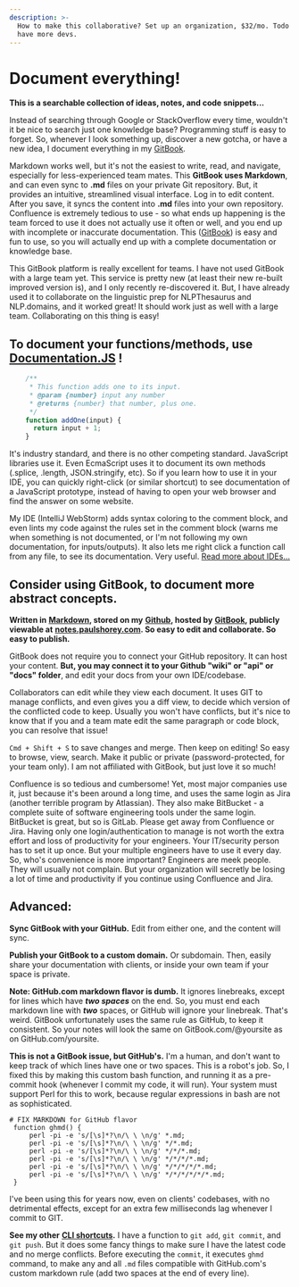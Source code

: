 ```yaml
---
description: >-
  How to make this collaborative? Set up an organization, $32/mo. Todo when I
  have more devs.
---
```


# Document everything!

**This is a searchable collection of ideas, notes, and code snippets...**

Instead of searching through Google or StackOverflow every time, wouldn't it be nice to search just one knowledge base? Programming stuff is easy to forget. So, whenever I look something up, discover a new gotcha, or have a new idea, I document everything in my [GitBook](https://gitbook.com). 

Markdown works well, but it's not the easiest to write, read, and navigate, especially for less-experienced team mates. This **GitBook uses Markdown**, and can even sync to **.md** files on your private Git repository. But, it provides an intuitive, streamlined visual interface. Log in to edit content. After you save, it syncs the content into **.md** files into your own repository. Confluence is extremely tedious to use - so what ends up happening is the team forced to use it does not actually use it often or well, and you end up with incomplete or inaccurate documentation. This \([GitBook](https://gitbook.com)\) is easy and fun to use, so you will actually end up with a complete documentation or knowledge base.

This GitBook platform is really excellent for teams. I have not used GitBook with a large team yet. This service is pretty new \(at least their new re-built improved version is\), and I only recently re-discovered it. But, I have already used it to collaborate on the linguistic prep for NLPThesaurus and NLP.domains, and it worked great! It should work just as well with a large team. Collaborating on this thing is easy!

## To document your functions/methods, use [Documentation.JS](https://github.com/documentationjs/documentation/blob/master/docs/GETTING_STARTED.md) !

```javascript
    /**  
     * This function adds one to its input.  
     * @param {number} input any number  
     * @returns {number} that number, plus one.  
     */  
    function addOne(input) {  
      return input + 1;  
    }
```

It's industry standard, and there is no other competing standard. JavaScript libraries use it. Even EcmaScript uses it to document its own methods \(.splice, .length, JSON.stringify, etc\). So if you learn how to use it in your IDE, you can quickly right-click \(or similar shortcut\) to see documentation of a JavaScript prototype, instead of having to open your web browser and find the answer on some website.

My IDE \(IntelliJ WebStorm\) adds syntax coloring to the comment block, and even lints my code against the rules set in the comment block \(warns me when something is not documented, or I'm not following my own documentation, for inputs/outputs\). It also lets me right click a function call from any file, to see its documentation. Very useful. [Read more about IDEs...](general-programming/ide-1/)

## Consider using GitBook, to document more abstract concepts.

**Written in** [**Markdown**](https://dillinger.io/)**, stored on my** [**Github**](https://github.com/paulshorey/notes)**, hosted by** [**GitBook**](https://www.gitbook.com/)**, publicly viewable at** [**notes.paulshorey.com**](https://notes.paulshorey.com)**. So easy to edit and collaborate. So easy to publish.**

GitBook does not require you to connect your GitHub repository. It can host your content. **But, you may connect it to your Github "wiki" or "api" or "docs" folder**, and edit your docs from your own IDE/codebase.

Collaborators can edit while they view each document. It uses GIT to manage conflicts, and even gives you a diff view, to decide which version of the conflicted code to keep. Usually you won't have conflicts, but it's nice to know that if you and a team mate edit the same paragraph or code block, you can resolve that issue! 

`Cmd + Shift + S` to save changes and merge. Then keep on editing!  So easy to browse, view, search. Make it public or private \(password-protected, for your team only\). I am not affiliated with GitBook, but just love it so much! 

Confluence is so tedious and cumbersome! Yet, most major companies use it, just because it's been around a long time, and uses the same login as Jira \(another terrible program by Atlassian\). They also make BitBucket - a complete suite of software engineering tools under the same login. BitBucket is great, but so is GitLab. Please get away from Confluence or Jira. Having only one login/authentication to manage is not worth the extra effort and loss of productivity for your engineers. Your IT/security person has to set it up once. But your multiple engineers have to use it every day. So, who's convenience is more important? Engineers are meek people. They will usually not complain. But your organization will secretly be losing a lot of time and productivity if you continue using Confluence and Jira.

## Advanced:

**Sync GitBook with your GitHub.** Edit from either one, and the content will sync.

**Publish your GitBook to a custom domain.** Or subdomain. Then, easily share your documentation with clients, or inside your own team if your space is private.

**Note: GitHub.com markdown flavor is dumb.** It ignores linebreaks, except for lines which have _**two spaces**_ on the end. So, you must end each markdown line with _**two**_ spaces, or GitHub will ignore your linebreak. That's weird. GitBook unfortunately uses the same rule as GitHub, to keep it consistent. So your notes will look the same on GitBook.com/@yoursite as on GitHub.com/yoursite. 

**This is not a GitBook issue, but GitHub's.** I'm a human, and don't want to keep track of which lines have one or two spaces. This is a robot's job. So, I fixed this by making this custom bash function, and running it as a pre-commit hook \(whenever I commit my code, it will run\). Your system must support Perl for this to work, because regular expressions in bash are not as sophisticated.

```text
# FIX MARKDOWN for GitHub flavor  
 function ghmd() {  
     perl -pi -e 's/[\s]*?\n/\ \ \n/g' *.md;  
     perl -pi -e 's/[\s]*?\n/\ \ \n/g' */*.md;  
     perl -pi -e 's/[\s]*?\n/\ \ \n/g' */*/*.md;  
     perl -pi -e 's/[\s]*?\n/\ \ \n/g' */*/*/*.md;  
     perl -pi -e 's/[\s]*?\n/\ \ \n/g' */*/*/*/*.md;  
     perl -pi -e 's/[\s]*?\n/\ \ \n/g' */*/*/*/*/*.md;  
 }
```

I've been using this for years now, even on clients' codebases, with no detrimental effects, except for an extra few milliseconds lag whenever I commit to GIT.

**See my other** [**CLI shortcuts**](http://paulshorey.com/files/.aliases.sh)**.** I have a function to `git add`, `git commit`, and `git push`. But it does some fancy things to make sure I have the latest code and no merge conflicts. Before executing the `commit`, it executes `ghmd` command, to make any and all `.md` files compatible with GitHub.com's custom markdown rule \(add two spaces at the end of every line\).

